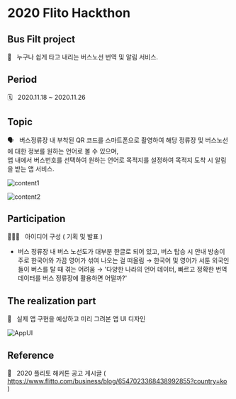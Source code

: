# 2020 Flito Hackthon

## Bus Filt project

🚌 &nbsp; 누구나 쉽게 타고 내리는 버스노선 번역 및 알림 서비스.

## Period

🗓 &nbsp; 2020.11.18 ~ 2020.11.26

## Topic

🗣 &nbsp; 버스정류장 내 부착된 QR 코드를 스마트폰으로 촬영하여 해당 정류장 및 버스노선에 대한 정보를 원하는 언어로 볼 수 있으며,<br>
앱 내에서 버스번호를 선택하여 원하는 언어로 목적지를 설정하여 목적지 도착 시 알림을 받는 앱 서비스.

![content1](https://user-images.githubusercontent.com/49938441/140316073-8cfc2f65-f480-4be4-a3eb-700895c48d33.png)

![content2](https://user-images.githubusercontent.com/49938441/140316125-4f2157ad-e344-4121-a6d9-21a374e5e578.png)


## Participation

👩🏻‍💻 &nbsp; 아이디어 구성 ( 기획 및 발표 )
  - 버스 정류장 내 버스 노선도가 대부분 한글로 되어 있고, 버스 탑승 시 안내 방송이 주로 한국어와 가끔 영어가 섞여 나오는 걸 떠올림 → 한국어 및 영어가 서툰 외국인들이 버스를 탈 때 겪는 어려움
  → '다양한 나라의 언어 데이터, 빠르고 정확한 번역 데이터를 버스 정류장에 활용하면 어떨까?'


## The realization part

📱 &nbsp; 실제 앱 구현을 예상하고 미리 그려본 앱 UI 디자인

![AppUI](https://user-images.githubusercontent.com/49938441/140319528-9cc3c006-9aa6-4648-a033-2b55702309e2.png)


## Reference

🔗 &nbsp; 2020 플리토 해커톤 공고 게시글 ( https://www.flitto.com/business/blog/6547023368438992855?country=ko )
